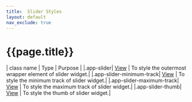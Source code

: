 ```yaml
---
title:  Slider Styles
layout: default
nav_exclude: true
---
```

# {{page.title}}

| class name  | Type | Purpose |
|.app-slider| [View](../view.style.html) | To style the outermost wrapper element of slider widget.|
|.app-slider-minimum-track| [View](../view.style.html) | To style the minimum track of slider widget.|
|.app-slider-maximum-track| [View](../view.style.html) | To style the maximum track of slider widget.|
|.app-slider-thumb| [View](../view.style.html) | To style the thumb of slider widget.|
